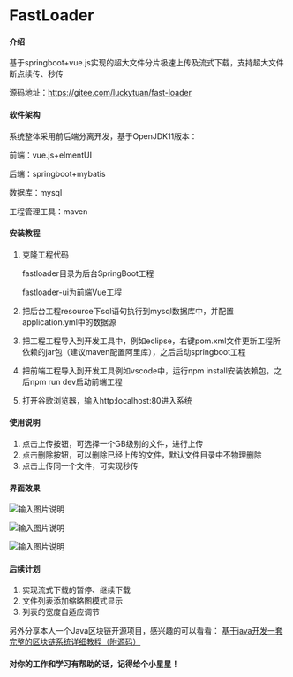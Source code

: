 # FastLoader

#### 介绍
基于springboot+vue.js实现的超大文件分片极速上传及流式下载，支持超大文件断点续传、秒传

源码地址：https://gitee.com/luckytuan/fast-loader

#### 软件架构
系统整体采用前后端分离开发，基于OpenJDK11版本：

前端：vue.js+elmentUI

后端：springboot+mybatis

数据库：mysql

工程管理工具：maven


#### 安装教程

1.  克隆工程代码

    fastloader目录为后台SpringBoot工程

    fastloader-ui为前端Vue工程

2.  把后台工程resource下sql语句执行到mysql数据库中，并配置application.yml中的数据源

3.  把工程工程导入到开发工具中，例如eclipse，右键pom.xml文件更新工程所依赖的jar包（建议maven配置阿里库），之后启动springboot工程

4.  把前端工程导入到开发工具例如vscode中，运行npm install安装依赖包，之后npm run dev启动前端工程

5.  打开谷歌浏览器，输入http:localhost:80进入系统

#### 使用说明

1.  点击上传按钮，可选择一个GB级别的文件，进行上传
2.  点击删除按钮，可以删除已经上传的文件，默认文件目录中不物理删除
3.  点击上传同一个文件，可实现秒传

#### 界面效果
![输入图片说明](https://images.gitee.com/uploads/images/2020/0914/002031_54277bb7_2322043.png "image-20200825144940265.png")

![输入图片说明](https://images.gitee.com/uploads/images/2020/0914/002051_8b8dde41_2322043.png "image-20200825145055483.png")

![输入图片说明](https://images.gitee.com/uploads/images/2020/0914/002101_ab0d74b9_2322043.png "image-20200825144916493.png")

#### 后续计划
1. 实现流式下载的暂停、继续下载
2. 文件列表添加缩略图模式显示
3. 列表的宽度自适应调节

另外分享本人一个Java区块链开源项目，感兴趣的可以看看：
[基于java开发一套完整的区块链系统详细教程（附源码）](https://blog.csdn.net/victory_long/article/details/106604338)


#### 对你的工作和学习有帮助的话，记得给个小星星！
